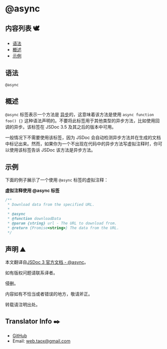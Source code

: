 # @async

## 内容列表 🕊️

* [语法](#syntax "syntax")
* [概述](#overview "overview")
* [示例](#examples "examples")

## <span id="syntax">语法</span>

`@async`

## <span id="overview">概述</span>

`@async` 标签表示一个方法是 [异步](https://developer.mozilla.org/en-US/docs/Web/JavaScript/Reference/Statements/async_function)的，这意味着该方法是使用 `async function foo() {}` 这种语法声明的。不要将此标签用于其他类型的异步方法，比如使用回调的异步。该标签在 JSDoc 3.5 及其之后的版本中可用。

一般情况下不需要使用该标签，因为 JSDoc 会自动检测异步方法并在生成的文档中标记出来。然而，如果你为一个不出现在代码中的异步方法写虚拟注释时，你可以使用该标签告诉 JSDoc 该方法是异步方法。

## <span id="examples">示例</span>

下面的例子展示了一个使用 `@async` 标签的虚拟注释：

**虚拟注释使用 @async 标签**

```javascript
/**
 * Download data from the specified URL.
 *
 * @async
 * @function downloadData
 * @param {string} url - The URL to download from.
 * @return {Promise<string>} The data from the URL.
 */
```

## 声明 ⛰️

本文翻译自[JSDoc 3 官方文档 - @async](http://usejsdoc.org/tags-async.html "tag @async")。

如有版权问题请联系译者。

侵删。

内容如有不恰当或者错误的地方，敬请斧正。

转载请注明出处。

## Translator Info ✒️

* [GitHub](https://github.com/Tao-Quixote)
* Email: <web.taox@gmail.com>